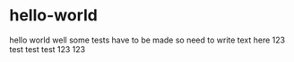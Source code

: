 # hello-world
hello world 
well some tests have to be made so need to write text here 
123 test test test 
123 123 
